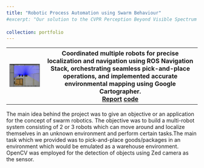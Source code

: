 ```yaml
---
title: "Robotic Process Automation using Swarm Behaviour"
#excerpt: "Our solution to the CVPR Perception Beyond Visible Spectrum Workshop 2022: Multi-Modal Aerial View Object Classification challenge. We proposed a novel Multi-Modal Domain Fusion(MDF) network to learn the domain invariant features from multi-modal data and use it to accurately classify the aerial view objects<br/><a href="https://arxiv.org/pdf/2212.07039.pdf">paper</a>    <a href="https://github.com/Sumanth181099/PBVS_MAVOC2022">code</a><br><img src='/images/Screenshot from 2023-10-05 19-16-19.png'>"

collection: portfolio
---
```

<table style="border-collapse: collapse; border: none; font-size:16px">
<tr style="border: none;">
<th style="border: none;"><img src="/images/swarmrpa_githubio.gif" width="100%" height="100%"/></th>
<th style="border: none; ">Coordinated multiple robots for precise localization and navigation using ROS Navigation Stack, orchestrating seamless pick-and-place operations, and implemented accurate environmental mapping using Google Cartographer.<br>
<a href="https://docs.google.com/document/d/127LVgOwWsQkh83Qz4QDs3OLVqVqw52TU/edit?usp=sharing&ouid=104963490925330429223&rtpof=true&sd=true">Report</a>    <a href="https://github.com/pramodkeshav9/RPA-for-Industrial-Warehouses-using-Swarm-Behavior">code</a><br>

</th>
</tr>
</table>

The main idea behind the project was to give an objective or an application for the concept of swarm robotics. The objective was to build a multi-robot system consisting of 2 or 3 robots which can move around and localize themselves in an unknown environment and perform certain tasks.The main task which we provided was to pick-and-place goods/packages in an environment which would be emulated as a warehouse environment. OpenCV was employed for the detection of objects using Zed camera as the sensor.<br>


